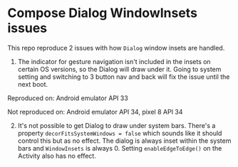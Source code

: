 # Compose Dialog WindowInsets issues

This repo reproduce 2 issues with how `Dialog` window insets are handled.

1. The indicator for gesture navigation isn't included in the insets on certain OS versions, so the
Dialog will draw under it. Going to system setting and switching to 3 button nav and back will fix
the issue until the next boot.

Reproduced on: Android emulator API 33

Not reproduced on: Android emulator API 34, pixel 8 API 34

2. It's not possible to get Dialog to draw under system bars. There's a property
`decorFitsSystemWindows = false` which sounds like it should control this but as no effect. The
dialog is always inset within the system bars and `WindowInsets` is always 0. Setting
`enableEdgeToEdge()` on the Activity also has no effect.